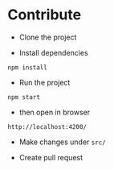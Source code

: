 # Contribute

* Clone the project

* Install dependencies
```
npm install
```

* Run the project
```
npm start
```
* then open in browser
```
http://localhost:4200/
```

* Make changes under `src/`

* Create pull request
